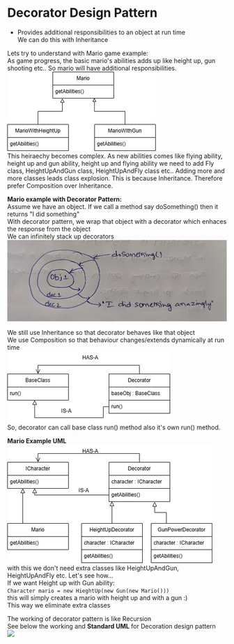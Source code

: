 # Decorator Design Pattern
- Provides additional responsibilities to an object at run time  
We can do this with Inheritance

Lets try to understand with Mario game example:  
As game progress, the basic mario's abilities adds up like height up, gun shooting etc.. So mario will have additional responsibilities.  
<img src="images/mario-inheritance.drawio.png" />  
This heiraechy becomes complex. As new abilities comes like flying ability, height up and gun ability, height up and flying ability we need to add Fly class, HeightUpAndGun class, HeightUpAndFly class etc.. Adding more and more classes leads class explosion. This is because Inheritance. Therefore prefer Composition over Inheritance.  

**Mario example with Decorator Pattern:**  
Assume we have an object. If we call a method say doSomething() then it returns "I did something"  
With decorator pattern, we wrap that object with a decorator which enhaces the response from the object  
We can infinitely stack up decorators  
<img src="images/decorator-pattern.jpg" />  

We still use Inheritance so that decorator behaves like that object  
We use Composition so that behaviour changes/extends dynamically at run time  
<img src="images/decorator-basic-uml.png" />  
So, decorator can call base class run() method also it's own run() method.  

**Mario Example UML**  
<img src="images/mario-uml.png" />  
with this we don't need extra classes like HeightUpAndGun, HeightUpAndFly etc. Let's see how...  
If we want Height up with Gun ability:  
```Character mario = new HieghtUp(new Gun(new Mario()))```  
this will simply creates a mario with height up and with a gun :)  
This way we eliminate extra classes  

The working of decorator pattern is like Recursion  
See below the working and **Standard UML** for Decoration design pattern  
<img src="images/standard-uml-decorator.jpg" />  




